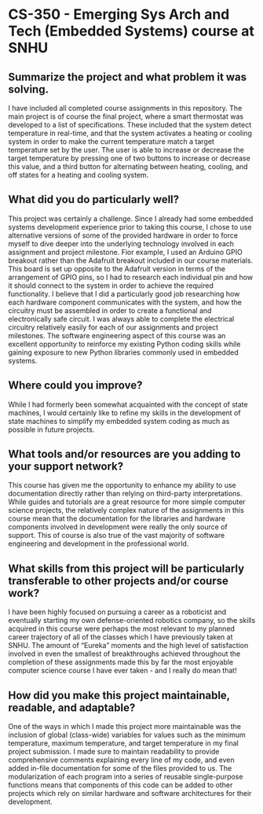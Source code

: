 # CS-350 - Emerging Sys Arch and Tech (Embedded Systems) course at SNHU

## Summarize the project and what problem it was solving.
I have included all completed course assignments in this repository.  The main project is of course the final project, where a smart thermostat was developed to a list of specifications.  These included that the system detect temperature in real-time, and that the system activates a heating or cooling system in order to make the current temperature match a target temperature set by the user.  The user is able to increase or decrease the target temperature by pressing one of two buttons to increase or decrease this value, and a third button for alternating between heating, cooling, and off states for a heating and cooling system.  


## What did you do particularly well?
This project was certainly a challenge.  Since I already had some embedded systems development experience prior to taking this course, I chose to use alternative versions of some of the provided hardware in order to force myself to dive deeper into the underlying technology involved in each assignment and project milestone.  Fior example, I used an Arduino GPIO breakout rather than the Adafruit breakout included in our course materials.  This board is set up opposite to the Adafruit version in terms of the arrangement of GPIO pins, so I had to research each individual pin and how it should connect to the system in order to achieve the required functionality.  I believe that I did a particularly good job researching how each hardware component communicates with the system, and how the circuitry must be assembled in order to create a functional and electronically safe circuit.  I was always able to complete the electrical circuitry relatively easily for each of our assignments and project milestones.  The software engineering aspect of this course was an excellent opportunity to reinforce my existing Python coding skills while gaining exposure to new Python libraries commonly used in embedded systems.  


## Where could you improve?
While I had formerly been somewhat acquainted with the concept of state machines, I would certainly like to refine my skills in the development of state machines to simplify my embedded system coding as much as possible in future projects.


## What tools and/or resources are you adding to your support network?
This course has given me the opportunity to enhance my ability to use documentation directly rather than relying on third-party interpretations.  While guides and tutorials are a great resource for more simple computer science projects, the relatively complex nature of the assignments in this course mean that the documentation for the libraries and hardware components involved in development were really the only source of support.  This of course is also true of the vast majority of software engineering and  development in the professional world.


## What skills from this project will be particularly transferable to other projects and/or course work?
I have been highly focused on pursuing a career as a roboticist and eventually starting my own defense-oriented robotics company, so the skills acquired in this course were perhaps the most relevant to my planned career trajectory of all of the classes which I have previously taken at SNHU.  The amount of “Eureka” moments and the high level of satisfaction involved in even the smallest of breakthroughs achieved throughout the completion of these assignments made this by far the most enjoyable computer science course I have ever taken - and I really do mean that!   


## How did you make this project maintainable, readable, and adaptable?
One of the ways in which I made this project more maintainable was the inclusion of global (class-wide) variables for values such as the minimum temperature, maximum temperature, and target temperature in my final project submission.  I made sure to maintain readability to provide comprehensive comments explaining every line of my code, and even added in-file documentation for some of the files provided to us.  The modularization of each program into a series of reusable single-purpose functions means that components of this code can be added to other projects which rely on similar hardware and software architectures for their development.
 
